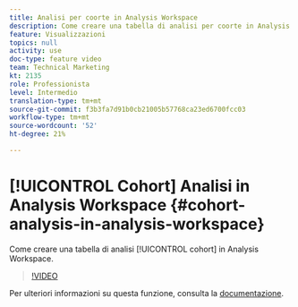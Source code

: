 ```yaml
---
title: Analisi per coorte in Analysis Workspace
description: Come creare una tabella di analisi per coorte in Analysis Workspace.
feature: Visualizzazioni
topics: null
activity: use
doc-type: feature video
team: Technical Marketing
kt: 2135
role: Professionista
level: Intermedio
translation-type: tm+mt
source-git-commit: f3b3fa7d91b0cb21005b57768ca23ed6700fcc03
workflow-type: tm+mt
source-wordcount: '52'
ht-degree: 21%

---
```



# [!UICONTROL Cohort] Analisi in Analysis Workspace  {#cohort-analysis-in-analysis-workspace}

Come creare una tabella di analisi [!UICONTROL cohort] in Analysis Workspace.

>[!VIDEO](https://video.tv.adobe.com/v/23990/?quality=12)

Per ulteriori informazioni su questa funzione, consulta la [documentazione](https://marketing.adobe.com/resources/help/it_IT/analytics/analysis-workspace/cohort_analysis.html).
